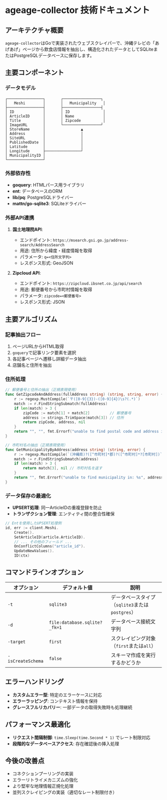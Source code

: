 # ageage-collector 技術ドキュメント

## アーキテクチャ概要

`ageage-collector`はGoで実装されたウェブスクレイパーで、沖縄テレビの「あげあげ」ページから飲食店情報を抽出し、構造化されたデータとしてSQLiteまたはPostgreSQLデータベースに保存します。

## 主要コンポーネント

### データモデル

```
┌────────────────┐       ┌─────────────────┐
│   Meshi        │       │   Municipality   │
├────────────────┤       ├─────────────────┤
│ ID             │       │ ID               │
│ ArticleID      │       │ Name             │
│ Title          │       │ Zipcode          │
│ ImageURL       │       └─────────────────┘
│ StoreName      │                ▲
│ Address        │                │
│ SiteURL        │                │
│ PublishedDate  │                │
│ Latitude       │                │
│ Longitude      ├────────────────┘
│ MunicipalityID │
└────────────────┘
```

### 外部依存性

- **goquery**: HTMLパース用ライブラリ
- **ent**: データベースのORM
- **lib/pq**: PostgreSQLドライバー
- **mattn/go-sqlite3**: SQLiteドライバー

### 外部API連携

1. **国土地理院API**:
   - エンドポイント: `https://msearch.gsi.go.jp/address-search/AddressSearch`
   - 用途: 住所から緯度・経度情報を取得
   - パラメータ: `q=<住所文字列>`
   - レスポンス形式: GeoJSON

2. **Zipcloud API**:
   - エンドポイント: `https://zipcloud.ibsnet.co.jp/api/search`
   - 用途: 郵便番号から市町村情報を取得
   - パラメータ: `zipcode=<郵便番号>`
   - レスポンス形式: JSON

## 主要アルゴリズム

### 記事抽出フロー

1. ページURLからHTML取得
2. `goquery`で記事リンク要素を選択
3. 各記事ページへ遷移し詳細データ抽出
4. 店舗名と住所を抽出

### 住所処理

```go
// 郵便番号と住所の抽出（正規表現使用）
func GetZipcodeAndAddress(fullAddress string) (string, string, error) {
    r := regexp.MustCompile(`〒([0-9]{3})-([0-9]{4})\s?(.*)`)
    match := r.FindStringSubmatch(fullAddress)
    if len(match) > 3 {
        zipCode := match[1] + match[2]         // 郵便番号
        address := strings.TrimSpace(match[3]) // 住所
        return zipCode, address, nil
    }
    return "", "", fmt.Errorf("unable to find postal code and address in: %s", fullAddress)
}

// 市町村名の抽出（正規表現使用）
func GetMunicipalityByAddress(address string) (string, error) {
    r := regexp.MustCompile(`(沖縄県)?([^市町村]*郡)?([^市町村]*?[市町村])`)
    match := r.FindStringSubmatch(address)
    if len(match) > 3 {
        return match[3], nil // 市町村名を返す
    }
    return "", fmt.Errorf("unable to find municipality in: %s", address)
}
```

### データ保存の最適化

- **UPSERT処理**: 同一ArticleIDの重複登録を防止
- **トランザクション管理**: エンティティ間の整合性確保

```go
// Entを使用したUPSERT処理例
id, err := client.Meshi.
    Create().
    SetArticleID(article.ArticleID).
    // ... その他のフィールド ...
    OnConflictColumns("article_id").
    UpdateNewValues().
    ID(ctx)
```

## コマンドラインオプション

| オプション | デフォルト値 | 説明 |
|-----------|------------|------|
| `-t` | `sqlite3` | データベースタイプ（`sqlite3`または`postgres`） |
| `-d` | `file:database.sqlite?_fk=1` | データベース接続文字列 |
| `-target` | `first` | スクレイピング対象（`first`または`all`） |
| `-isCreateSchema` | `false` | スキーマ作成を実行するかどうか |

## エラーハンドリング

- **カスタムエラー型**: 特定のエラーケースに対応
- **エラーラッピング**: コンテキスト情報を保持
- **グレースフルリカバリー**: 一部データの取得失敗時も処理継続

## パフォーマンス最適化

- **リクエスト間隔制御**: `time.Sleep(time.Second * 1)` でレート制限対応
- **段階的なデータベースアクセス**: 存在確認後の挿入処理

## 今後の改善点

- コネクションプーリングの実装
- エラーリトライメカニズムの強化
- より堅牢な地理情報正規化処理
- 並列スクレイピングの実装（適切なレート制限付き） 